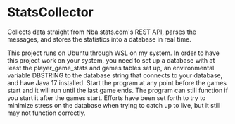 # StatsCollector
Collects data straight from Nba.stats.com's REST API, parses the messages, and stores the statistics into a database in real time.

This project runs on Ubuntu through WSL on my system. In order to have this project work on your system, you need to set up a database with at least the player_game_stats and games tables set up, an environmental variable DBSTRING to the database string that connects to your database, and have Java 17 installed. Start the program at any point before the games start and it will run until the last game ends. The program can still function if you start it after the games start. Efforts have been set forth to try to minimize stress on the database when trying to catch up to live, but it still may not function correctly.

